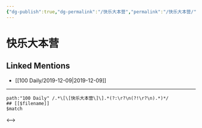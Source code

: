 ```yaml
---
{"dg-publish":true,"dg-permalink":"/快乐大本营","permalink":"/快乐大本营/"}
---
```


# 快乐大本营

## Linked Mentions
- [[100 Daily/2019-12-09\|2019-12-09]]


---

```expander
path:"100 Daily" /.*\[\[快乐大本营\]\].*(?:\r?\n(?!\r?\n).*)*/
## [[$filename]]
$match
```

<-->